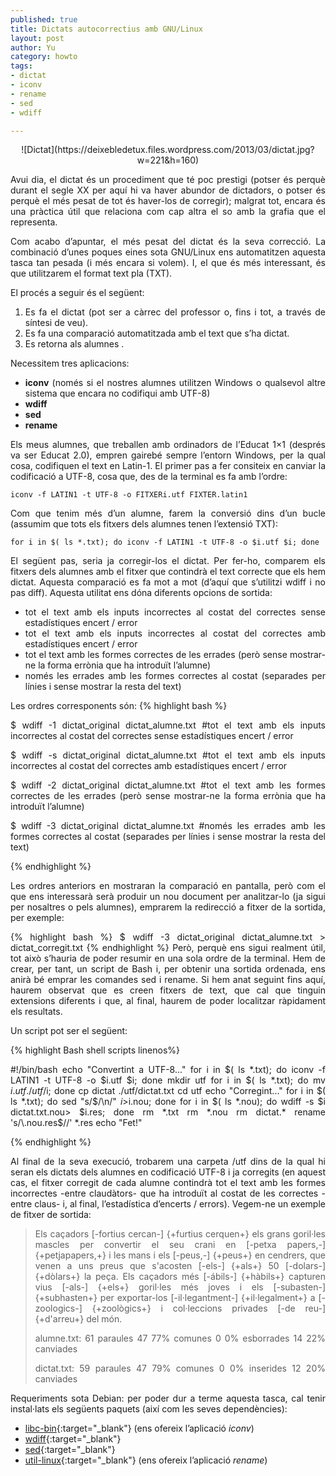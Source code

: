 ```yaml
--- 
published: true
title: Dictats autocorrectius amb GNU/Linux 
layout: post
author: Yu
category: howto
tags: 
- dictat
- iconv
- rename
- sed
- wdiff

---
```

<div style="text-align:center" markdown="1">
![Dictat](https://deixebledetux.files.wordpress.com/2013/03/dictat.jpg?w=221&h=160)
</div>

<div style="text-align:justify" markdown="1">

Avui dia, el dictat és un procediment que té poc prestigi (potser és perquè durant el segle XX per aquí hi va haver abundor de dictadors, o potser és perquè el més pesat de tot és haver-los de corregir); malgrat tot, encara és una pràctica útil que relaciona com cap altra el so amb la grafia que el representa.

Com acabo d’apuntar, el més pesat del dictat és la seva correcció. La combinació d’unes poques eines sota GNU/Linux ens automatitzen aquesta tasca tan pesada (i més encara si volem). I, el que és més interessant, és que utilitzarem el format text pla (TXT).

<!-- more -->

El procés a seguir és el següent:

   1. Es fa el dictat (pot ser a càrrec del professor o, fins i tot, a través de síntesi de veu).
   2. Es fa una comparació automatitzada amb el text que s’ha dictat.
   3. Es retorna als alumnes .

Necessitem tres aplicacions:

   - **iconv** (només si el nostres alumnes utilitzen Windows o qualsevol altre sistema que encara no codifiqui amb UTF-8)
   - **wdiff**
   - **sed**
   - **rename**

Els meus alumnes, que treballen amb ordinadors de l’Educat 1×1 (després va ser Educat  2.0), empren gairebé sempre l’entorn Windows, per la qual cosa, codifiquen el text en Latin-1. El primer pas a fer consiteix en canviar la codificació a UTF-8, cosa que, des de la terminal es fa amb l’ordre:

`iconv -f LATIN1 -t UTF-8 -o FITXERi.utf FIXTER.latin1`

Com que tenim més d’un alumne, farem la conversió dins d’un bucle (assumim que tots els fitxers dels alumnes tenen l’extensió TXT):

`for i in $( ls *.txt); do iconv -f LATIN1 -t UTF-8 -o $i.utf $i; done`

El següent pas,  seria ja corregir-los el dictat. Per fer-ho, comparem els fitxers dels alumnes amb el fitxer que contindrà el text correcte que els hem dictat. Aquesta comparació es fa mot a mot (d’aquí que s’utilitzi wdiff i no pas diff). Aquesta utilitat ens dóna diferents opcions de sortida:

   - tot el text amb els inputs incorrectes al costat del correctes sense estadístiques encert / error
   - tot el text amb els inputs incorrectes al costat del correctes amb estadístiques encert / error
   - tot el text amb les formes correctes de les errades (però sense mostrar-ne la forma errònia que ha introduït l’alumne)
   - només les errades amb les formes correctes al costat (separades per línies i sense mostrar la resta del text)

Les ordres corresponents són:
{% highlight bash %}

$ wdiff -1 dictat_original dictat_alumne.txt #tot el text amb els inputs incorrectes al costat del correctes sense estadístiques encert / error 

$ wdiff -s dictat_original dictat_alumne.txt #tot el text amb els inputs incorrectes al costat del correctes amb estadístiques encert / error 

$ wdiff -2 dictat_original dictat_alumne.txt #tot el text amb les formes correctes de les errades (però sense mostrar-ne la forma errònia que ha introduït l’alumne)

$ wdiff -3 dictat_original dictat_alumne.txt #només les errades amb les formes correctes al costat (separades per línies i sense mostrar la resta del text)
  
{% endhighlight %}

Les ordres anteriors en mostraran la comparació en pantalla, però com el que ens interessarà serà produir un nou document per analitzar-lo (ja sigui per nosaltres o pels alumnes), emprarem la redirecció a fitxer de la sortida, per exemple:

{% highlight bash %}
  $ wdiff -3 dictat_original dictat_alumne.txt > dictat_corregit.txt
{% endhighlight %}
Però, perquè ens sigui realment útil, tot això s’hauria de poder resumir en una sola ordre de la terminal. Hem de crear, per tant, un script de Bash i, per obtenir una sortida ordenada, ens anirà bé emprar les comandes sed i rename. Si hem anat seguint fins aquí, haurem observat que es creen fitxers de text, que cal que tinguin extensions diferents i que, al final, haurem de poder localitzar ràpidament els resultats.

Un script pot ser el següent:

{% highlight Bash shell scripts linenos%}

 #!/bin/bash
 echo "Convertint a UTF-8..."
 for i in $( ls *.txt); do iconv -f LATIN1 -t UTF-8 -o $i.utf $i; done
 mkdir utf
 for i in $( ls *.txt); do mv $i.utf ./utf/$i; done
 cp dictat ./utf/dictat.txt
 cd utf
 echo "Corregint..."
 for i in $( ls *.txt); do sed "s/$/\n/" $i >$i.nou; done
 for i in $( ls *.nou); do wdiff -s $i dictat.txt.nou> $i.res; done
 rm *.txt
 rm *.nou
 rm dictat.*
 rename 's/\.nou.res$//' *.res
 echo "Fet!"
 
{% endhighlight %}

Al final de la seva execució, trobarem una carpeta /utf  dins de la qual hi seran els dictats dels alumnes en codificació UTF-8 i ja corregits (en aquest cas, el fitxer corregit de cada alumne contindrà tot el text amb les formes incorrectes -entre claudàtors- que ha introduït al costat de les correctes -entre claus- i, al final, l’estadística d’encerts / errors). Vegem-ne un exemple de fitxer de sortida:

>Els caçadors [-fortius cercan-] {+furtius cerquen+} els grans goril·les mascles per convertir el seu crani en [-petxa papers,-] {+petjapapers,+} i les mans i els [-peus,-] {+peus+} en cendrers, que venen a uns preus que s'acosten [-els-] {+als+} 50 [-dolars-] {+dòlars+} la peça. Els caçadors més [-ábils-] {+hàbils+} capturen vius [-als-] {+els+} goril·les més joves i els [-subasten-] {+subhasten+} per exportar-los [-il·legantment-] {+il·legalment+} a [-zoologics-] {+zoològics+} i col·leccions privades [-de reu-] {+d'arreu+} del món.
>
>alumne.txt: 61 paraules  47 77% comunes  0 0% esborrades  14 22% canviades
>
>dictat.txt: 59 paraules  47 79% comunes  0 0% inserides  12 20% canviades

Requeriments sota Debian: per poder dur a terme aquesta tasca, cal tenir instal·lats els següents paquets (així com les seves dependències):

   - [libc-bin](https://packages.debian.org/stable/libc-bin){:target="_blank"} (ens ofereix l’aplicació *iconv*)
   - [wdiff](https://packages.debian.org/stable/wdiff){:target="_blank"}
   - [sed](https://packages.debian.org/stable/sed){:target="_blank"}
   - [util-linux](https://packages.debian.org/stable/util-linux){:target="_blank"} (ens ofereix l’aplicació *rename*)


</div>